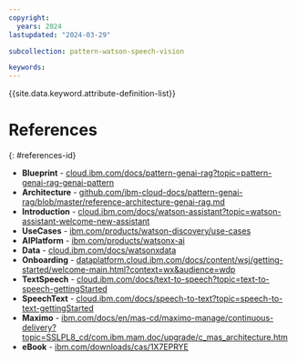 ```yaml
---
copyright:
  years: 2024
lastupdated: "2024-03-29"

subcollection: pattern-watson-speech-vision

keywords:
---
```

{{site.data.keyword.attribute-definition-list}}

# References

{: #references-id}

* **Blueprint** - [cloud.ibm.com/docs/pattern-genai-rag?topic=pattern-genai-rag-genai-pattern](https://cloud.ibm.com/docs/pattern-genai-rag?topic=pattern-genai-rag-genai-pattern)
* **Architecture** - [github.com/ibm-cloud-docs/pattern-genai-rag/blob/master/reference-architecture-genai-rag.md](https://github.com/ibm-cloud-docs/pattern-genai-rag/blob/master/reference-architecture-genai-rag.md)
* **Introduction** - [cloud.ibm.com/docs/watson-assistant?topic=watson-assistant-welcome-new-assistant](https://cloud.ibm.com/docs/watson-assistant?topic=watson-assistant-welcome-new-assistant)
* **UseCases** - [ibm.com/products/watson-discovery/use-cases](https://www.ibm.com/products/watson-discovery/use-cases)
* **AIPlatform** - [ibm.com/products/watsonx-ai](https://www.ibm.com/products/watsonx-ai)
* **Data** - [cloud.ibm.com/docs/watsonxdata](https://cloud.ibm.com/docs/watsonxdata)
* **Onboarding** - [dataplatform.cloud.ibm.com/docs/content/wsj/getting-started/welcome-main.html?context=wx&amp;audience=wdp](https://dataplatform.cloud.ibm.com/docs/content/wsj/getting-started/welcome-main.html?context=wx&audience=wdp)
* **TextSpeech** - [cloud.ibm.com/docs/text-to-speech?topic=text-to-speech-gettingStarted](https://cloud.ibm.com/docs/text-to-speech?topic=text-to-speech-gettingStarted)
* **SpeechText** - [cloud.ibm.com/docs/speech-to-text?topic=speech-to-text-gettingStarted](https://cloud.ibm.com/docs/speech-to-text?topic=speech-to-text-gettingStarted)
* **Maximo** - [ibm.com/docs/en/mas-cd/maximo-manage/continuous-delivery?topic=SSLPL8_cd/com.ibm.mam.doc/upgrade/c_mas_architecture.htm](https://www.ibm.com/docs/en/mas-cd/maximo-manage/continuous-delivery?topic=SSLPL8_cd/com.ibm.mam.doc/upgrade/c_mas_architecture.htm)
* **eBook** - [ibm.com/downloads/cas/1X7EPRYE](https://www.ibm.com/downloads/cas/1X7EPRYE)
